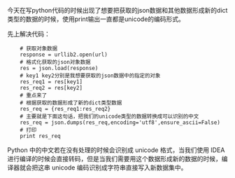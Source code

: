 今天在写python代码的时候出现了想要把获取的json数据和其他数据形成新的dict类型的数据的时候，使用print输出一直都是unicode的编码形式。

先上解决代码：

        # 获取对象数据
        response = urllib2.open(url)
        # 格式化获取的json对象数据
        res = json.load(response)
        # key1 key2分别是我想要获取的json数据中的指定的对象
        res_req1 = res[key1]
        res_req2 = res[key2]
        # 重点来了
        # 根据获取的数据形成了新的dict类型数据
        res_req = {res_req1:res_req2}
        # 主要就是下面这句话，把我们的unicode类型的数据转换成可以识别的中文
        res_req = json.dumps(res_req,encoding='utf8',ensure_ascii=False)
        # 打印
        print res_req
        
Python 中的中文若在没有处理的时候会识别成 unicode 格式，当我们使用 IDEA 进行编译的时候会直接转码，但是当我们需要用这个数据形成新的数据的时候，编译器就会把这串 unicode 编码识别成字符串直接写入新数据集中。
    
